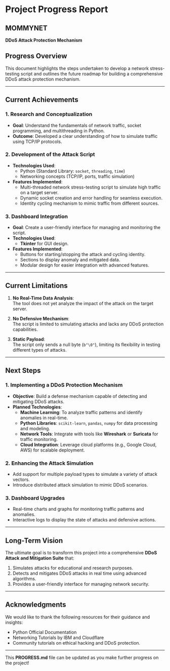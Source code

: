 # **Project Progress Report**

## **MOMMYNET**  
**DDoS Attack Protection Mechanism**


## **Progress Overview**
This document highlights the steps undertaken to develop a network stress-testing script and outlines the future roadmap for building a comprehensive DDoS attack protection mechanism.

---

## **Current Achievements**

### **1. Research and Conceptualization**
- **Goal**: Understand the fundamentals of network traffic, socket programming, and multithreading in Python.
- **Outcome**: Developed a clear understanding of how to simulate traffic using TCP/IP protocols.

### **2. Development of the Attack Script**
- **Technologies Used**:  
  - Python (Standard Library: `socket`, `threading`, `time`)
  - Networking concepts (TCP/IP, ports, traffic simulation)
- **Features Implemented**:
  - Multi-threaded network stress-testing script to simulate high traffic on a target server.
  - Dynamic socket creation and error handling for seamless execution.
  - Identity cycling mechanism to mimic traffic from different sources.

### **3. Dashboard Integration**
- **Goal**: Create a user-friendly interface for managing and monitoring the script.
- **Technologies Used**:  
  - **Tkinter** for GUI design.
- **Features Implemented**:
  - Buttons for starting/stopping the attack and cycling identity.
  - Sections to display anomaly and mitigated data.
  - Modular design for easier integration with advanced features.

---

## **Current Limitations**
1. **No Real-Time Data Analysis**:  
   The tool does not yet analyze the impact of the attack on the target server.
   
2. **No Defensive Mechanism**:  
   The script is limited to simulating attacks and lacks any DDoS protection capabilities.

3. **Static Payload**:  
   The script only sends a null byte (`b"\0"`), limiting its flexibility in testing different types of attacks.

---

## **Next Steps**

### **1. Implementing a DDoS Protection Mechanism**
- **Objective**: Build a defense mechanism capable of detecting and mitigating DDoS attacks.
- **Planned Technologies**:
  - **Machine Learning**: To analyze traffic patterns and identify anomalies in real-time.
  - **Python Libraries**: `scikit-learn`, `pandas`, `numpy` for data processing and modeling.
  - **Network Tools**: Integrate with tools like **Wireshark** or **Suricata** for traffic monitoring.
  - **Cloud Integration**: Leverage cloud platforms (e.g., Google Cloud, AWS) for scalable deployment.

### **2. Enhancing the Attack Simulation**
- Add support for multiple payload types to simulate a variety of attack vectors.
- Introduce distributed attack simulation to mimic DDoS scenarios.

### **3. Dashboard Upgrades**
- Real-time charts and graphs for monitoring traffic patterns and anomalies.
- Interactive logs to display the state of attacks and defensive actions.

---

## **Long-Term Vision**
The ultimate goal is to transform this project into a comprehensive **DDoS Attack and Mitigation Suite** that:
1. Simulates attacks for educational and research purposes.
2. Detects and mitigates DDoS attacks in real time using advanced algorithms.
3. Provides a user-friendly interface for managing network security.

---

## **Acknowledgments**
We would like to thank the following resources for their guidance and insights:
- Python Official Documentation
- Networking Tutorials by IBM and Cloudflare
- Community tutorials on ethical hacking and DDoS protection.

---

This **PROGRESS.md** file can be updated as you make further progress on the project!
